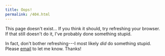 ```yaml
---
title: Oops!
permalink: /404.html
---
```


This page doesn't exist... If you think it should, try refreshing your browser. If that still doesn't do it, I've probably done something stupid.

In fact, don't bother refreshing---I most likely *did* do something stupid. Please [email](mailto:cyeung2@swarthmore.edu) to let me know. Thanks!
